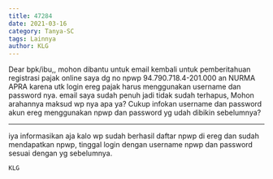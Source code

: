 ```yaml
---
title: 47284
date: 2021-03-16
category: Tanya-SC
tags: Lainnya
author: KLG
---
```


Dear bpk/ibu,, mohon dibantu untuk email kembali untuk pemberitahuan registrasi pajak online saya dg no npwp 94.790.718.4-201.000 an NURMA APRA karena utk login ereg pajak harus menggunakan username dan password nya. email saya sudah penuh jadi tidak sudah terhapus, Mohon arahannya maksud wp nya apa ya? Cukup infokan username dan password akun ereg menggunakan npwp dan password yg udah dibikin sebelumnya?

---

iya informasikan aja kalo wp sudah berhasil daftar npwp di ereg dan sudah mendapatkan npwp, tinggal login dengan username npwp dan password sesuai dengan yg sebelumnya.

`KLG`
